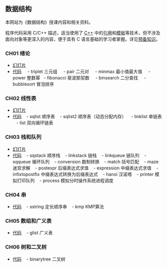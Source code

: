 ## 数据结构

本网站为《数据结构》授课内容和相关资料。

程序代码采用 C/C++ 描述，适当使用了 [C++](http://en.cppreference.com/w/cpp) 中的[引用](https://github.com/zhuangbo/ds-cpp/wiki/%E5%BC%95%E7%94%A8)和[模板](https://github.com/zhuangbo/ds-cpp/wiki/%E6%A8%A1%E6%9D%BF)等技术，但不涉及面向对象等更深入的内容，便于具有 C 语言基础的学习者掌握。详见[预备知识](https://github.com/zhuangbo/ds-cpp/wiki/%E9%A2%84%E5%A4%87%E7%9F%A5%E8%AF%86)。

### CH01 绪论

- [幻灯片](slides/ch01.md)
- [代码](src/ch01/)
     - triplet 三元组
     - pair 二元对
     - minmax 最小值最大值
     - power 整数幂
     - fibonacci 斐波那契数
     - binsearch 二分查找
     - bubblesort 冒泡排序

### CH02 线性表

- [幻灯片](slides/ch02.md)
- [代码](src/ch02/)
    - sqlist 顺序表
    - sqlist2 顺序表（动态分配内存）
    - linklist 单链表
    - list 双向循环链表

### CH03 栈和队列

- [幻灯片](slides/ch03.md)
- [代码](src/ch03)
    - sqstack 顺序栈
    - linkstack 链栈
    - linkqueue 链队列
    - sqqueue 循环队列
    - conversion 数制转换
    - match 括号匹配
    - maze 迷宫求解
    - postexpr 后缀表达式求值
    - expression 中缀表达式求值
    - infixtopostfix 中缀表达式转换为后缀表达式
    - hanoi 汉诺塔
    - printer 模拟打印队列
    - process 模拟分时操作系统进程调度
    
### CH04 串

- [代码](src/ch04)
    - sstring 定长顺序串
    - kmp KMP算法

### CH05 数组和广义表

- [代码](src/ch05)
    - glist 广义表

### CH06 树和二叉树

- [代码](src/ch06)
    - binarytree 二叉树
